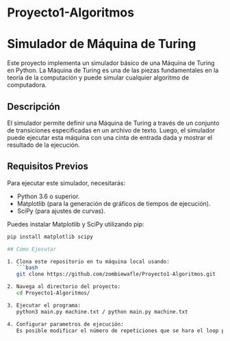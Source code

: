 # Proyecto1-Algoritmos

# Simulador de Máquina de Turing

Este proyecto implementa un simulador básico de una Máquina de Turing en Python. La Máquina de Turing es una de las piezas fundamentales en la teoría de la computación y puede simular cualquier algoritmo de computadora.

## Descripción

El simulador permite definir una Máquina de Turing a través de un conjunto de transiciones especificadas en un archivo de texto. Luego, el simulador puede ejecutar esta máquina con una cinta de entrada dada y mostrar el resultado de la ejecución.

## Requisitos Previos

Para ejecutar este simulador, necesitarás:

- Python 3.6 o superior.
- Matplotlib (para la generación de gráficos de tiempos de ejecución).
- SciPy (para ajustes de curvas).

Puedes instalar Matplotlib y SciPy utilizando pip:

```bash
pip install matplotlib scipy

## Cómo Ejecutar

1. Clona este repositorio en tu máquina local usando:
   ```bash
   git clone https://github.com/zombiewafle/Proyecto1-Algoritmos.git

2. Navega al directorio del proyecto:
   cd Proyecto1-Algoritmos/

3. Ejecutar el programa:
   python3 main.py machine.txt / python main.py machine.txt

4. Configurar parametros de ejecución:
   Es posible modificar el número de repeticiones que se hara el loop principal del programa, cambiando el valor de la variable repeticiones, además de que tan larga será la muestra en el loop for i in range(1, 100, 10):
